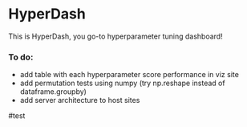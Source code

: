 # HyperDash
This is HyperDash, you go-to hyperparameter tuning dashboard!

### To do:
* add table with each hyperparameter score performance in viz site
* add permutation tests using numpy (try np.reshape instead of dataframe.groupby)
* add server architecture to host sites

#test